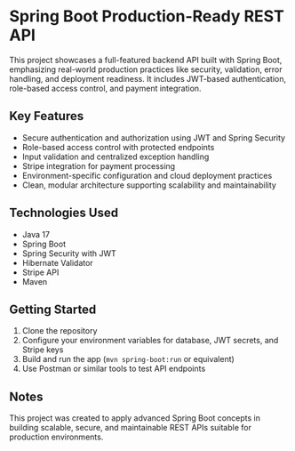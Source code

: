 # Spring Boot Production-Ready REST API

This project showcases a full-featured backend API built with Spring Boot, emphasizing real-world production practices like security, validation, error handling, and deployment readiness. It includes JWT-based authentication, role-based access control, and payment integration.

## Key Features

- Secure authentication and authorization using JWT and Spring Security  
- Role-based access control with protected endpoints  
- Input validation and centralized exception handling  
- Stripe integration for payment processing  
- Environment-specific configuration and cloud deployment practices  
- Clean, modular architecture supporting scalability and maintainability  

## Technologies Used

- Java 17  
- Spring Boot  
- Spring Security with JWT  
- Hibernate Validator  
- Stripe API  
- Maven

## Getting Started

1. Clone the repository  
2. Configure your environment variables for database, JWT secrets, and Stripe keys  
3. Build and run the app (`mvn spring-boot:run` or equivalent)  
4. Use Postman or similar tools to test API endpoints  

## Notes

This project was created to apply advanced Spring Boot concepts in building scalable, secure, and maintainable REST APIs suitable for production environments.
